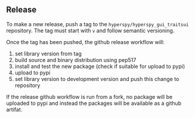 ## Release

To make a new release, push a tag to the `hyperspy/hyperspy_gui_traitsui` repository.
The tag must start with `v` and follow semantic versioning.

Once the tag has been pushed, the github release workflow will:
1. set library version from tag
2. build source and binary distribution using pep517
3. install and test the new package (check if suitable for upload to pypi)
4. upload to pypi
5. set library version to development version and push this change to repository

If the release github workflow is run from a fork, no package will be uploaded to
pypi and instead the packages will be available as a github artifat.